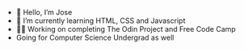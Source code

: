 - 👋 Hello, I’m Jose 
- 🌱 I’m currently learning HTML, CSS and Javascript         
-  🧑‍💻 Working on completing The Odin Project and Free Code Camp
- Going for Computer Science Undergrad as well
<!---                   
Jose-Flor/Jose-Flor is a ✨ special ✨ repository because its `README.md` (this file) appears on your GitHub profile.
You can click the Preview link to take a look at your changes.
--->
 

